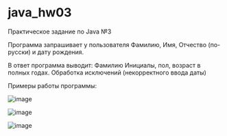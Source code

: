 # java_hw03

Практическое задание по Java №3

Программа запрашивает у пользователя Фамилию, Имя, Отчество (по-русски) и дату рождения. 

В ответ программа выводит: Фамилию Инициалы, пол, возраст в полных годах. Обработка исключений (некорректного ввода даты)

Примеры работы программы:

![image](https://github.com/rolik00/java_hw03/assets/148611487/d45b913f-0ab8-490a-bd27-3dc0d9cadc1e)

![image](https://github.com/rolik00/java_hw03/assets/148611487/d78328a7-92d3-4134-aa9d-19d46415651a)

![image](https://github.com/rolik00/java_hw03/assets/148611487/ebdd564c-5c9e-4e4d-a633-0472a444dc59)
